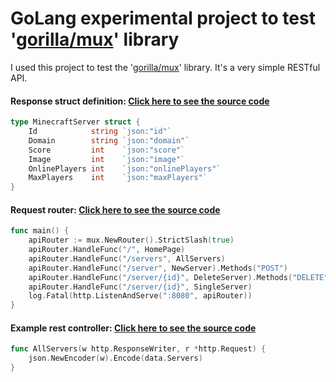 # GoLang experimental project to test '[gorilla/mux](https://github.com/gorilla/mux)' library

I used this project to test the '[gorilla/mux](https://github.com/gorilla/mux)' library. It's a very simple RESTful API.

#### Response struct definition: [Click here to see the source code](https://github.com/xXNurioXx/simple-golang-restapi-experiment/blob/master/src/structs/MinecraftServer.go)

```go
type MinecraftServer struct {
	Id            string `json:"id"`
	Domain        string `json:"domain"`
	Score         int    `json:"score"`
	Image         int    `json:"image"`
	OnlinePlayers int    `json:"onlinePlayers"`
	MaxPlayers    int    `json:"maxPlayers"`
}
```

#### Request router: [Click here to see the source code](https://github.com/xXNurioXx/simple-golang-restapi-experiment/blob/master/src/main.go)
```go
func main() {
	apiRouter := mux.NewRouter().StrictSlash(true)
	apiRouter.HandleFunc("/", HomePage)
	apiRouter.HandleFunc("/servers", AllServers)
	apiRouter.HandleFunc("/server", NewServer).Methods("POST")
	apiRouter.HandleFunc("/server/{id}", DeleteServer).Methods("DELETE")
	apiRouter.HandleFunc("/server/{id}", SingleServer)
	log.Fatal(http.ListenAndServe(":8080", apiRouter))
}
```

#### Example rest controller: [Click here to see the source code](https://github.com/xXNurioXx/simple-golang-restapi-experiment/blob/master/src/controllers/AllServers.go)
```go
func AllServers(w http.ResponseWriter, r *http.Request) {
	json.NewEncoder(w).Encode(data.Servers)
}
```
